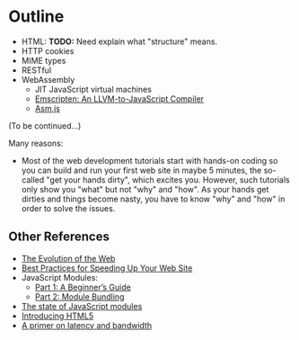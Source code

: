 # Outline

- HTML: **TODO:** Need explain what "structure" means.
- HTTP cookies
- MIME types
- RESTful
- WebAssembly
  - JIT JavaScript virtual machines
  - [Emscripten: An LLVM-to-JavaScript Compiler](https://github.com/kripken/emscripten)
  - [Asm.js](http://asmjs.org/spec/latest/)

(To be continued...)

Many reasons:

- Most of the web development tutorials start with hands-on coding so you can build and run your first web site in maybe 5 minutes, the so-called "get your hands dirty", which excites you. However, such tutorials only show you "what" but not "why" and "how". As your hands get dirties and things become nasty, you have to know "why" and "how" in order to solve the issues.

## Other References

- [The Evolution of the Web](http://www.evolutionoftheweb.com/?hl=en)
- [Best Practices for Speeding Up Your Web Site](https://developer.yahoo.com/performance/rules.html)
- JavaScript Modules:
  - [Part 1: A Beginner’s Guide](https://medium.freecodecamp.org/javascript-modules-a-beginner-s-guide-783f7d7a5fcc)
  - [Part 2: Module Bundling](https://medium.freecodecamp.org/javascript-modules-part-2-module-bundling-5020383cf306)
- [The state of JavaScript modules](https://medium.com/webpack/the-state-of-javascript-modules-4636d1774358)
- [Introducing HTML5](https://introducinghtml5.com/)
- [A primer on latency and bandwidth](https://www.oreilly.com/learning/primer-on-latency-and-bandwidth)
